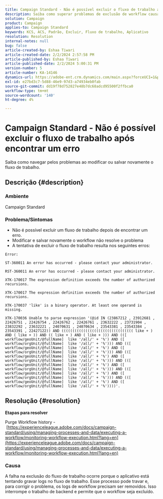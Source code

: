 ```yaml
---
title: Campaign Standard - Não é possível excluir o fluxo de trabalho após encontrar um erro
description: Saiba como superar problemas de exclusão de workflow causados por erros encontrados.
solution: Campaign
product: Campaign
applies-to: Campaign Standard
keywords: KCS, ACS, Padrão, Excluir, Fluxo de trabalho, Aplicativo
resolution: Resolution
internal-notes: null
bug: false
article-created-by: Eshaa Tiwari
article-created-date: 2/2/2024 2:57:58 PM
article-published-by: Eshaa Tiwari
article-published-date: 2/2/2024 5:00:31 PM
version-number: 5
article-number: KA-14146
dynamics-url: https://adobe-ent.crm.dynamics.com/main.aspx?forceUCI=1&pagetype=entityrecord&etn=knowledgearticle&id=34e15770-dbc1-ee11-9079-6045bd006268
exl-id: e27bd3c7-5d88-46e9-97d3-a74934eb0fab
source-git-commit: dd19f78d752827e48b7dc68adcd95500f2ffbca0
workflow-type: tm+mt
source-wordcount: '140'
ht-degree: 4%

---
```


# Campaign Standard - Não é possível excluir o fluxo de trabalho após encontrar um erro


Saiba como navegar pelos problemas ao modificar ou salvar novamente o fluxo de trabalho.

## Descrição {#description}


### Ambiente

Campaign Standard

### Problema/Sintomas

- Não é possível excluir um fluxo de trabalho depois de encontrar um erro.
- Modificar e salvar novamente o workflow não resolve o problema
- A tentativa de excluir o fluxo de trabalho resulta nos seguintes erros:



```
Error:

ST-360011 An error has occurred - please contact your administrator.

RST-360011 An error has occurred - please contact your administrator.

XTK-170017 The expression definition exceeds the number of authorized recursions.

XTK-170017 The expression definition exceeds the number of authorized recursions.

XTK-170037 'like' is a binary operator. At least one operand is missing.

XTK-170036 Unable to parse expression '(@id IN (23867212 , 23912681 , 22426751 , 22426754 , 22426762 , 22426761 , 23632222 , 23731904 , 23832292 , 23632221 , 24070631 , 24070634 , 23543381 , 23543384 , 23543391 , 22427122)) AND ((((((((((((((((((((((((((((((((( like + ) AND ( like + )) AND (( like + ) AND ( like + ))) AND (([ workflow/geoUnit/@fullName]  like '/all/' + '%') AND ([ workflow/orgUnit/@fullName]  like '/all/' + '%'))) AND (([ workflow/geoUnit/@fullName]  like '/all/' + '%') AND ([ workflow/orgUnit/@fullName]  like '/all/' + '%'))) AND (([ workflow/geoUnit/@fullName]  like '/all/' + '%') AND ([ workflow/orgUnit/@fullName]  like '/all/' + '%'))) AND (([ workflow/geoUnit/@fullName]  like '/all/' + '%') AND ([ workflow/orgUnit/@fullName]  like '/all/' + '%'))) AND (([ workflow/geoUnit/@fullName]  like '/all/' + '%') AND ([ workflow/orgUnit/@fullName]  like '/all/' + '%'))) AND (([ workflow/geoUnit/@fullName]  like '/all/' + '%') AND ([ workflow/orgUnit/@fullName]  like '/all/' + '%'))))'.
```







## Resolução {#resolution}


<b>Etapas para resolver</b>

Purge Workflow history - [https://experienceleague.adobe.com/docs/campaign-standard/using/managing-processes-and-data/executing-a-workflow/monitoring-workflow-execution.html?lang=en](https://experienceleague.adobe.com/docs/campaign-standard/using/managing-processes-and-data/executing-a-workflow/monitoring-workflow-execution.html?lang=en)

### Causa

A falha na exclusão do fluxo de trabalho ocorre porque o aplicativo está tentando gravar logs no fluxo de trabalho. Esse processo pode travar e, para corrigir o problema, os logs de workflow precisam ser removidos. Isso interrompe o trabalho de backend e permite que o workflow seja excluído.

